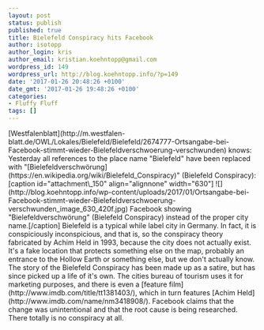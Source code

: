 ```yaml
---
layout: post
status: publish
published: true
title: Bielefeld Conspiracy hits Facebook
author: isotopp
author_login: kris
author_email: kristian.koehntopp@gmail.com
wordpress_id: 149
wordpress_url: http://blog.koehntopp.info/?p=149
date: '2017-01-26 20:48:26 +0100'
date_gmt: '2017-01-26 19:48:26 +0100'
categories:
- Fluffy Fluff
tags: []
---
```

<p>[Westfalenblatt](http://m.westfalen-blatt.de/OWL/Lokales/Bielefeld/Bielefeld/2674777-Ortsangabe-bei-Facebook-stimmt-wieder-Bielefeldverschwoerung-verschwunden)&nbsp;knows: Yesterday all references to the place name "Bielefeld" have been replaced with "[Bielefeldverschwörung](https://en.wikipedia.org/wiki/Bielefeld_Conspiracy)" (Bielefeld Conspiracy): [caption id="attachment\_150" align="alignnone" width="630"] ![](http://blog.koehntopp.info/wp-content/uploads/2017/01/Ortsangabe-bei-Facebook-stimmt-wieder-Bielefeldverschwoerung-verschwunden_image_630_420f.jpg) Facebook showing "Bielefeldverschwörung" (Bielefeld Conspiracy) instead of the proper city name.[/caption] Bielefeld is a typical while label city in Germany. In fact, it is conspiciously inconspicious, and that is, so the conspiracy theory fabricated by Achim Held in 1993, because the city does not actually exist. It's a fake location that protects something else on the map, probably an entrance to the Hollow Earth or something else, but we don't actually know. The story of the Bielefeld Conspiracy has been made up as a satire, but has since picked up a life of it's own. The cities bureau of tourism uses it for marketing purposes, and there is even a [feature film](http://www.imdb.com/title/tt1381403/), which in turn features [Achim Held](http://www.imdb.com/name/nm3418908/). Facebook claims that the change was unintentional and that the root cause is being researched. There totally is no conspiracy at all.</p>

